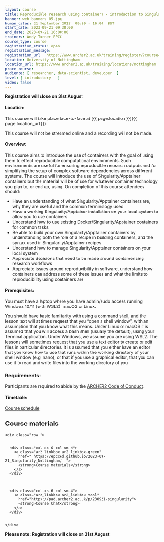 ```yaml
---
layout: course
title: Reproducible research using containers - introduction to Singularity/Apptainer
banner: web_banners_05.jpg 
human_dates: 21 September 2023  09:30 - 16:00  BST
start_date: 2023-09-21 09:30:00
end_date: 2023-09-21 16:00:00
trainers: Andy Turner EPCC
course_type: course
registration_status: open
registration_message: 
registration_url:  https://www.archer2.ac.uk/training/register/?course=230921-singularity
location: University of Nottingham
location_url: https://www.archer2.ac.uk/training/locations/nottingham
prace_course: 
audience: [ researcher, data-scientist, developer  ]
level: [ introductory   ]
video: false
---
```


**Registration will close on 31st August**

#### Location:

This course will take place face-to-face at  [{{ page.location }}]({{ page.location_url }})

This course will not be streamed online and a recording will not be made.

#### Overview:


This course aims to introduce the use of containers with the goal of using them to effect reproducible computational environments. Such environments are useful for ensuring reproducible research outputs and for simplifying the setup of complex software dependencies across different systems. The course will introduce the use of Singularity/Apptainer containers but the material will be of use for whatever container technology you plan to, or end up, using. On completion of this course attendees should:

- Have an understanding of what Singularity/Apptainer containers are, why they are useful and the common terminology used
- Have a working Singularity/Apptainer installation on your local system to allow you to use containers
- Understand how to use existing Docker/Singularity/Apptainer containers for common tasks
- Be able to build your own Singularity/Apptainer containers by understanding both the role of a recipe in building containers, and the syntax used in Singularity/Apptainer recipes
- Understand how to manage Singularity/Apptainer containers on your local system
- Appreciate decisions that need to be made around containerising research workflows
- Appreciate issues around reproducibility in software, understand how containers can address some of these issues and what the limits to reproducibility using containers are

#### Prerequisites:

You must have a laptop where you have admin/sudo access running Windows 10/11 (with WSL2), macOS or Linux.

You should have basic familiarity with using a command shell, and the lesson text will at times request that you “open a shell window”, with an assumption that you know what this means. Under Linux or macOS it is assumed that you will access a bash shell (usually the default), using your Terminal application. Under Windows, we assume you are using WSL2. The lessons will sometimes request that you use a text editor to create or edit files in particular directories. It is assumed that you either have an editor that you know how to use that runs within the working directory of your shell window (e.g. nano), or that if you use a graphical editor, that you can use it to read and write files into the working directory of you



### Requirements:

Participants are required to abide by the [ARCHER2  Code of Conduct](../../../about/policies/code-of-conduct.html). 


#### Timetable:

[Course schedule](https://epcced.github.io/2023-09-21_Singularity_Nottingham/#schedule)

<section id="service">



<h2><a name="materials">Course materials</a></h2>



    <div class="row ">	

 		
      <div class="col-xs-6 col-sm-4">
        <a class="ar2_linkbox ar2_linkbox-green" 
          href=" https://epcced.github.io/2023-09-21_Singularity_Nottingham/  ">
          <strong>Course materials</strong>         
        </a>
      </div>


 
      <div class="col-xs-6 col-sm-4">
        <a class="ar2_linkbox ar2_linkbox-teal" 
          href="https://pad.archer2.ac.uk/p/230921-singularity">
          <strong>Course Chat</strong>       
        </a>
      </div>
		
 
 	</div>
		
		
					


<!-- 		
<h2><a name="videos">Videos</a></h2>

<h3>Session 1</h3>

<div>
	<iframe title="Video" width="560" height="315" src="https://www.youtube.com/embed/xxxxxxxxxxx" frameborder="0" allow="accelerometer; autoplay; encrypted-media; gyroscope; picture-in-picture" allowfullscreen></iframe>
</div>

 -->





<!-- 
<h2><a name="feedback">Feedback</a></h2>


    <div class="row ">	

      <div class="col-xs-6 col-sm-4">
        <a class="ar2_linkbox ar2_linkbox-teal" 

           href="../../feedback/?course=230921-singularity" 

		>
          <strong>Feedback</strong><br/>
          Please let us know what was great about this course and anything we can improve
        </a>
      </div>
    </div>
		
 -->		

 
</section>


**Please note: Registration will close on 31st August**